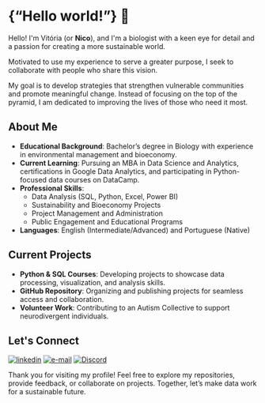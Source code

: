 # {“Hello world!”} 👋

Hello! I'm Vitória (or **Nico**), and I'm a biologist with a keen eye for detail and a passion for creating a more sustainable world.

Motivated to use my experience to serve a greater purpose, I seek to collaborate with people who share this vision.

My goal is to develop strategies that strengthen vulnerable communities and promote meaningful change. Instead of focusing on the top of the pyramid, I am dedicated to improving the lives of those who need it most.

## About Me
- **Educational Background**: Bachelor’s degree in Biology with experience in environmental management and bioeconomy.
- **Current Learning**: Pursuing an MBA in Data Science and Analytics, certifications in Google Data Analytics, and participating in Python-focused data courses on DataCamp.
- **Professional Skills**:
  - Data Analysis (SQL, Python, Excel, Power BI)
  - Sustainability and Bioeconomy Projects
  - Project Management and Administration
  - Public Engagement and Educational Programs
- **Languages**: English (Intermediate/Advanced) and Portuguese (Native)

## Current Projects
- **Python & SQL Courses**: Developing projects to showcase data processing, visualization, and analysis skills.
- **GitHub Repository**: Organizing and publishing projects for seamless access and collaboration.
- **Volunteer Work**: Contributing to an Autism Collective to support neurodivergent individuals.

## Let's Connect
[![linkedin](https://img.shields.io/badge/linkedin-0A66C2?style=for-the-badge&logo=linkedin&logoColor=white)](https://www.linkedin.com/in/ramalhao)
[![e-mail](https://img.shields.io/badge/email-FF0000?style=for-the-badge&logo=gmail&logoColor=white)](nsramalhao@gmai.com) [![Discord](https://img.shields.io/badge/Discord-7289DA?style=for-the-badge&logo=discord&logoColor=white)](https://discord.com/channels/@niniconi/)

Thank you for visiting my profile! Feel free to explore my repositories, provide feedback, or collaborate on projects. Together, let’s make data work for a sustainable future.
